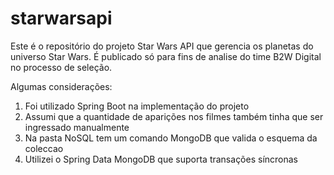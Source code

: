 # starwarsapi

Este é o repositório do projeto Star Wars API que gerencia os planetas do universo Star Wars. 
É publicado só para fins de analise do time B2W Digital no processo de seleção.

Algumas considerações:

1. Foi utilizado Spring Boot na implementação do projeto
2. Assumi que a quantidade de aparições nos filmes também tinha que ser ingressado manualmente
3. Na pasta NoSQL tem um comando MongoDB que valida o esquema da coleccao
4. Utilizei o Spring Data MongoDB que suporta transações síncronas
